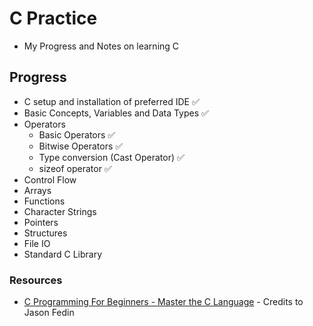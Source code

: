 # C Practice

- My Progress and Notes on learning C

## Progress

- C setup and installation of preferred IDE ✅
- Basic Concepts, Variables and Data Types ✅
- Operators
  - Basic Operators ✅
  - Bitwise Operators ✅
  - Type conversion (Cast Operator) ✅
  - sizeof operator ✅
- Control Flow
- Arrays
- Functions
- Character Strings
- Pointers
- Structures
- File IO
- Standard C Library

### Resources

- [C Programming For Beginners - Master the C Language](https://www.udemy.com/course/c-programming-for-beginners-/) - Credits to Jason Fedin
